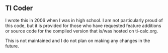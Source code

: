 ## TI Coder
I wrote this in 2006 when I was in high school. I am not particularly proud of this code, but it is provided for those who have requested feature additions or source code for the compiled version that is/was hosted on ti-calc.org.

This is not maintained and I do not plan on making any changes in the future.

